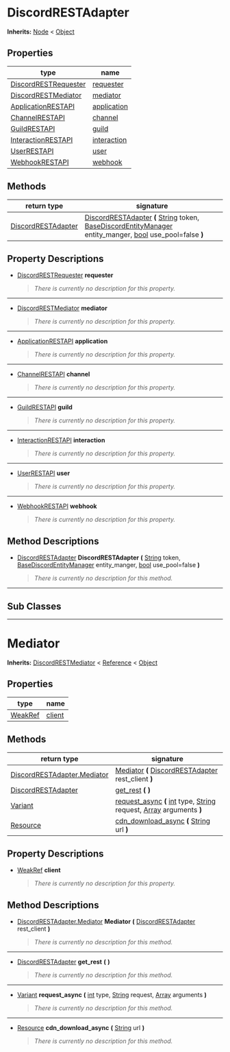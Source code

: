   
# DiscordRESTAdapter
  
**Inherits:** [Node](https://docs.godotengine.org/en/3.5/classes/class_node.html) < [Object](https://docs.godotengine.org/en/3.5/classes/class_object.html)  
  
  
## Properties
  
| type                                                    | name                                 |
|---------------------------------------------------------|--------------------------------------|
| [DiscordRESTRequester](./class_discordrestrequester.md) | [requester](#property-requester)     |
| [DiscordRESTMediator](./class_discordrestmediator.md)   | [mediator](#property-mediator)       |
| [ApplicationRESTAPI](./class_applicationrestapi.md)     | [application](#property-application) |
| [ChannelRESTAPI](./class_channelrestapi.md)             | [channel](#property-channel)         |
| [GuildRESTAPI](./class_guildrestapi.md)                 | [guild](#property-guild)             |
| [InteractionRESTAPI](./class_interactionrestapi.md)     | [interaction](#property-interaction) |
| [UserRESTAPI](./class_userrestapi.md)                   | [user](#property-user)               |
| [WebhookRESTAPI](./class_webhookrestapi.md)             | [webhook](#property-webhook)         |  
  
## Methods
  
| return type                                         | signature                                                                                                                                                                                                                                                                                                       |
|-----------------------------------------------------|-----------------------------------------------------------------------------------------------------------------------------------------------------------------------------------------------------------------------------------------------------------------------------------------------------------------|
| [DiscordRESTAdapter](./class_discordrestadapter.md) | [DiscordRESTAdapter](#method-DiscordRESTAdapter) **(** [String](https://docs.godotengine.org/en/3.5/classes/class_string.html) token, [BaseDiscordEntityManager](./class_basediscordentitymanager.md) entity\_manger, [bool](https://docs.godotengine.org/en/3.5/classes/class_bool.html) use\_pool=false **)** |  
  
## Property Descriptions
  
- <a name="property-requester"></a>[DiscordRESTRequester](./class_discordrestrequester.md) **requester**  
  
	> *There is currently no description for this property.*  
________________

- <a name="property-mediator"></a>[DiscordRESTMediator](./class_discordrestmediator.md) **mediator**  
  
	> *There is currently no description for this property.*  
________________

- <a name="property-application"></a>[ApplicationRESTAPI](./class_applicationrestapi.md) **application**  
  
	> *There is currently no description for this property.*  
________________

- <a name="property-channel"></a>[ChannelRESTAPI](./class_channelrestapi.md) **channel**  
  
	> *There is currently no description for this property.*  
________________

- <a name="property-guild"></a>[GuildRESTAPI](./class_guildrestapi.md) **guild**  
  
	> *There is currently no description for this property.*  
________________

- <a name="property-interaction"></a>[InteractionRESTAPI](./class_interactionrestapi.md) **interaction**  
  
	> *There is currently no description for this property.*  
________________

- <a name="property-user"></a>[UserRESTAPI](./class_userrestapi.md) **user**  
  
	> *There is currently no description for this property.*  
________________

- <a name="property-webhook"></a>[WebhookRESTAPI](./class_webhookrestapi.md) **webhook**  
  
	> *There is currently no description for this property.*
  
  
## Method Descriptions
  
- <a name="method-DiscordRESTAdapter"></a>[DiscordRESTAdapter](./class_discordrestadapter.md) **DiscordRESTAdapter** **(** [String](https://docs.godotengine.org/en/3.5/classes/class_string.html) token, [BaseDiscordEntityManager](./class_basediscordentitymanager.md) entity\_manger, [bool](https://docs.godotengine.org/en/3.5/classes/class_bool.html) use\_pool=false **)**  
  
	> *There is currently no description for this method.*  
________________

  
  
## Sub Classes
  
________________
  
  
# Mediator
  
**Inherits:** [DiscordRESTMediator](./class_discordrestmediator.md) < [Reference](https://docs.godotengine.org/en/3.5/classes/class_reference.html) < [Object](https://docs.godotengine.org/en/3.5/classes/class_object.html)  
  
  
## Properties
  
| type                                                                      | name                       |
|---------------------------------------------------------------------------|----------------------------|
| [WeakRef](https://docs.godotengine.org/en/3.5/classes/class_weakref.html) | [client](#property-client) |  
  
## Methods
  
| return type                                                                 | signature                                                                                                                                                                                                                                                                                    |
|-----------------------------------------------------------------------------|----------------------------------------------------------------------------------------------------------------------------------------------------------------------------------------------------------------------------------------------------------------------------------------------|
| [DiscordRESTAdapter.Mediator](./class_discordrestadapter.md#mediator)       | [Mediator](#method-Mediator) **(** [DiscordRESTAdapter](./class_discordrestadapter.md) rest\_client **)**                                                                                                                                                                                    |
| [DiscordRESTAdapter](./class_discordrestadapter.md)                         | [get\_rest](#method-get-rest) **(**  **)**                                                                                                                                                                                                                                                   |
| [Variant](https://docs.godotengine.org/en/3.5/classes/class_variant.html)   | [request\_async](#method-request-async) **(** [int](https://docs.godotengine.org/en/3.5/classes/class_int.html) type, [String](https://docs.godotengine.org/en/3.5/classes/class_string.html) request, [Array](https://docs.godotengine.org/en/3.5/classes/class_array.html) arguments **)** |
| [Resource](https://docs.godotengine.org/en/3.5/classes/class_resource.html) | [cdn\_download\_async](#method-cdn-download-async) **(** [String](https://docs.godotengine.org/en/3.5/classes/class_string.html) url **)**                                                                                                                                                   |  
  
## Property Descriptions
  
- <a name="property-client"></a>[WeakRef](https://docs.godotengine.org/en/3.5/classes/class_weakref.html) **client**  
  
	> *There is currently no description for this property.*
  
  
## Method Descriptions
  
- <a name="method-Mediator"></a>[DiscordRESTAdapter.Mediator](./class_discordrestadapter.md#mediator) **Mediator** **(** [DiscordRESTAdapter](./class_discordrestadapter.md) rest\_client **)**  
  
	> *There is currently no description for this method.*  
________________

- <a name="method-get-rest"></a>[DiscordRESTAdapter](./class_discordrestadapter.md) **get\_rest** **(**  **)**  
  
	> *There is currently no description for this method.*  
________________

- <a name="method-request-async"></a>[Variant](https://docs.godotengine.org/en/3.5/classes/class_variant.html) **request\_async** **(** [int](https://docs.godotengine.org/en/3.5/classes/class_int.html) type, [String](https://docs.godotengine.org/en/3.5/classes/class_string.html) request, [Array](https://docs.godotengine.org/en/3.5/classes/class_array.html) arguments **)**  
  
	> *There is currently no description for this method.*  
________________

- <a name="method-cdn-download-async"></a>[Resource](https://docs.godotengine.org/en/3.5/classes/class_resource.html) **cdn\_download\_async** **(** [String](https://docs.godotengine.org/en/3.5/classes/class_string.html) url **)**  
  
	> *There is currently no description for this method.*
  
